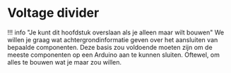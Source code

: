 # Voltage divider
!!! info "Je kunt dit hoofdstuk overslaan als je alleen maar wilt bouwen"
  We willen je graag wat achtergrondinformatie geven over het aansluiten van bepaalde componenten. Deze basis zou voldoende moeten zijn om de meeste componenten op een Arduino aan te kunnen sluiten. Oftewel, om alles te bouwen wat je maar zou willen.
